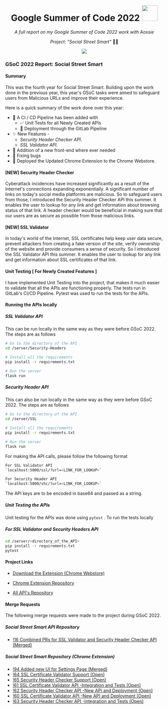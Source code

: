 <h1 align="center">Google Summer of Code 2022 <img src="https://media2.giphy.com/media/KB8MHRUq55wjXVwWyl/source.gif" width="50"></h1>

<p align="center"><i>A full report on my Google Summer of Code 2022 work with Aossie</i></p>
<p align="center"><i>Project: "Social Street Smart" </i>  👨‍💻</p>



<p align="center">
  <img src="https://i.imgur.com/fF5RFGo.png" />
</p>

### GSoC 2022 Report: Social Street Smart


#### Summary

This was the fourth year for Social Street Smart. Building upon the work done in the previous year, this year's GSoC tasks were aimed to safeguard users from Malicious URLs and improve their experience. 

Here is a quick summary of the work done over this year:

- :construction_worker: A CI / CD Pipeline has been added with
  - :white_check_mark: Unit Tests for all Newly Created APIs 
  - 🚀 Deployment through the GitLab Pipeline
- :sparkles: New Features -
	-  *Security Header Checker API*.
	-  *SSL Validator API*.
- :bento: Addition of a new front-end where ever needed
- :bug: Fixing bugs 
- :rocket: Deployed the Updated Chrome Extension to the Chrome Webstore.

#### [NEW] Security Header Checker 

Cyberattack incidences have increased significantly as a result of the Internet's connections expanding exponentially. A significant number of links on today's social media platforms are malicious. So to safeguard users from those, I introduced the Security Header Checker API this summer.  It enables the user to lookup for any link and get information about browsing status of that link. A header checker would be beneficial in making sure that our users are as secure as possible from those malicious links.

#### [NEW] SSL Validator 

In today's world of the Internet, SSL certificates help keep user data secure,
prevent attackers from creating a fake version of the site, verify ownership of the website and provide consumers a sense of security. So I introduced the SSL Validator API this summer. It enables the user to lookup for any link and get information about SSL certificates of that link.

#### Unit Testing [ For Newly Created Features ]

I have implemented Unit Testing into the project, that makes it much easier to validate that all the APIs are functioning properly. The tests run in GitLab's CI/CD Pipeline. Pytest was used to run the tests for the APIs.



#### Running the APIs locally

##### SSL Validator API

This can be run locally in the same way as they were before GSoC 2022. The steps are as follows

```bash
# Go to the directory of the API
cd /server/Security-Headers

# Install all the requirements
pip install -r requirements.txt

# Run the server
flask run
```
##### Security Header API

This can also be run locally in the same way as they were before GSoC 2022. The steps are as follows 

```bash
# Go to the directory of the API
cd /server/SSL

# Install all the requirements
pip install -r requirements.txt

# Run the server
flask run
```

For making the API calls, please follow the following format

```bash
For SSL Validator API
`localhost:5000/ssl/?url=<LINK_FOR_LOOKUP>`

For Security Header API
`localhost:5000/shc/?url=<LINK_FOR_LOOKUP>`
```

The API keys are to be encoded in base64 and passed as a string.

##### Unit Testing the APIs

Unit testing for the APIs was done using `pytest` . 
To run the tests locally

##### For SSL Validator and Security Headers API

```bash
cd /server/<directory_of_the_API>
pip install -r requirements.txt
pytest
```

#### Project Links
- [Download the Extension (Chrome Webstore)](<https://chrome.google.com/webstore/detail/social-street-smart/ddjcjpfkmcgpgpjhlmdenmionhbnpagm?hl=en-GB&authuser=0>)

- [Chrome Extension Repository](https://gitlab.com/aossie/social-street-smart)

- [All API's Repository](https://gitlab.com/aossie/social-street-smart-api)



#### Merge Requests

The following merge requests were made to the project during GSoC 2022.

##### Social Street Smart API Repository
- [!16 Combined PRs for SSL Validator and Security Header Checker API (Merged)](https://gitlab.com/aossie/social-street-smart-api/-/merge_requests/16)

##### Social Street Smart Repository (Chrome Extension)
- [!94 Added new UI for Settings Page (Merged)](https://gitlab.com/aossie/social-street-smart/-/merge_requests/94)
- [!64 SSL Certificate Validator Support (Open)](https://gitlab.com/aossie/social-street-smart/-/issues/64)
- [!65 Security Header Checker Support (Open)](https://gitlab.com/aossie/social-street-smart/-/issues/65)
- [!61 SSL Certificate Validator API -Integration and Tests (Open)](https://gitlab.com/aossie/social-street-smart/-/issues/61)
- [!62 Security Header Checker API -New API and Deployment (Open)](https://gitlab.com/aossie/social-street-smart/-/issues/62)
- [!60 SSL Certificate Validator API -New API and Deployment (Open)](https://gitlab.com/aossie/social-street-smart/-/issues/60)
- [!63 Security Header Checker API -Integration and Tests (Open)](https://gitlab.com/aossie/social-street-smart/-/issues/63)
